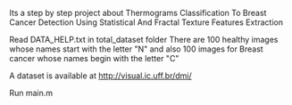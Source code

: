 Its a step by step project about Thermograms Classification To Breast Cancer Detection Using Statistical And Fractal Texture Features Extraction


Read DATA_HELP.txt in total_dataset folder
There are 100 healthy images whose names start with the letter "N" and also 100 images for Breast cancer whose names begin with the letter "C"

A dataset is available at http://visual.ic.uff.br/dmi/


Run main.m

